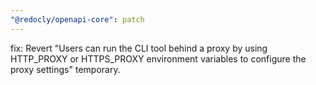 ```yaml
---
"@redocly/openapi-core": patch
---
```


fix: Revert "Users can run the CLI tool behind a proxy by using HTTP_PROXY or HTTPS_PROXY environment variables to configure the proxy settings" temporary.
